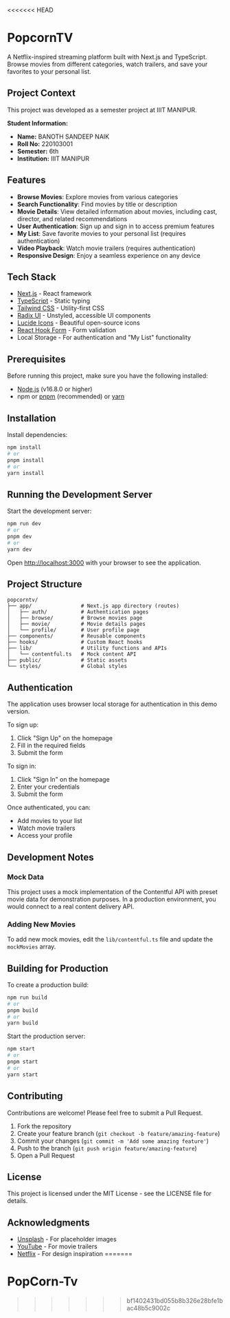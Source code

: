 <<<<<<< HEAD
# PopcornTV

A Netflix-inspired streaming platform built with Next.js and TypeScript. Browse movies from different categories, watch trailers, and save your favorites to your personal list.

## Project Context

This project was developed as a semester project at IIIT MANIPUR.

**Student Information:**
- **Name:** BANOTH SANDEEP NAIK
- **Roll No:** 220103001
- **Semester:** 6th
- **Institution:** IIIT MANIPUR

## Features

- **Browse Movies**: Explore movies from various categories
- **Search Functionality**: Find movies by title or description
- **Movie Details**: View detailed information about movies, including cast, director, and related recommendations
- **User Authentication**: Sign up and sign in to access premium features
- **My List**: Save favorite movies to your personal list (requires authentication)
- **Video Playback**: Watch movie trailers (requires authentication)
- **Responsive Design**: Enjoy a seamless experience on any device

## Tech Stack

- [Next.js](https://nextjs.org/) - React framework
- [TypeScript](https://www.typescriptlang.org/) - Static typing
- [Tailwind CSS](https://tailwindcss.com/) - Utility-first CSS
- [Radix UI](https://www.radix-ui.com/) - Unstyled, accessible UI components
- [Lucide Icons](https://lucide.dev/) - Beautiful open-source icons
- [React Hook Form](https://react-hook-form.com/) - Form validation
- Local Storage - For authentication and "My List" functionality

## Prerequisites

Before running this project, make sure you have the following installed:

- [Node.js](https://nodejs.org/) (v16.8.0 or higher)
- npm or [pnpm](https://pnpm.io/) (recommended) or [yarn](https://yarnpkg.com/)

## Installation


Install dependencies:
   ```bash
   npm install
   # or
   pnpm install
   # or
   yarn install
   ```

## Running the Development Server

Start the development server:

```bash
npm run dev
# or
pnpm dev
# or
yarn dev
```

Open [http://localhost:3000](http://localhost:3000) with your browser to see the application.

## Project Structure

```
popcorntv/
├── app/                # Next.js app directory (routes)
│   ├── auth/           # Authentication pages
│   ├── browse/         # Browse movies page
│   ├── movie/          # Movie details pages
│   └── profile/        # User profile page
├── components/         # Reusable components
├── hooks/              # Custom React hooks
├── lib/                # Utility functions and APIs
│   └── contentful.ts   # Mock content API
├── public/             # Static assets
└── styles/             # Global styles
```

## Authentication

The application uses browser local storage for authentication in this demo version.

To sign up:
1. Click "Sign Up" on the homepage
2. Fill in the required fields
3. Submit the form

To sign in:
1. Click "Sign In" on the homepage
2. Enter your credentials
3. Submit the form

Once authenticated, you can:
- Add movies to your list
- Watch movie trailers
- Access your profile

## Development Notes

### Mock Data

This project uses a mock implementation of the Contentful API with preset movie data for demonstration purposes. In a production environment, you would connect to a real content delivery API.

### Adding New Movies

To add new mock movies, edit the `lib/contentful.ts` file and update the `mockMovies` array.

## Building for Production

To create a production build:

```bash
npm run build
# or
pnpm build
# or
yarn build
```

Start the production server:

```bash
npm start
# or
pnpm start
# or
yarn start
```

## Contributing

Contributions are welcome! Please feel free to submit a Pull Request.

1. Fork the repository
2. Create your feature branch (`git checkout -b feature/amazing-feature`)
3. Commit your changes (`git commit -m 'Add some amazing feature'`)
4. Push to the branch (`git push origin feature/amazing-feature`)
5. Open a Pull Request

## License

This project is licensed under the MIT License - see the LICENSE file for details.

## Acknowledgments

- [Unsplash](https://unsplash.com/) - For placeholder images
- [YouTube](https://www.youtube.com/) - For movie trailers
- [Netflix](https://www.netflix.com/) - For design inspiration 
=======
# PopCorn-Tv
>>>>>>> bf1402431bd055b8b326e28bfe1bac48b5c9002c
